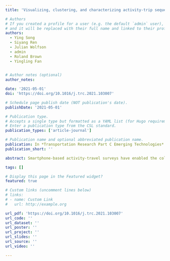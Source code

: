 ```yaml
---
title: 'Visualizing, clustering, and characterizing activity-trip sequences via weighted sequence alignment and functional data analysis'

# Authors
# If you created a profile for a user (e.g. the default `admin` user), write the username (folder name) here
# and it will be replaced with their full name and linked to their profile.
authors:
  - Ying Song
  - Siyang Ren
  - Julian Wolfson
  - admin
  - Roland Brown
  - Yingling Fan
  

# Author notes (optional)
author_notes:

date: '2021-05-01'
doi: 'https://doi.org/10.1016/j.trc.2021.103007'

# Schedule page publish date (NOT publication's date).
publishDate: '2021-05-01'

# Publication type.
# Accepts a single type but formatted as a YAML list (for Hugo requirements).
# Enter a publication type from the CSL standard.
publication_types: ['article-journal']

# Publication name and optional abbreviated publication name.
publication: In *Transportation Research Part C Emerging Technologies*
publication_short: ''

abstract: Smartphone-based activity-travel surveys have enabled the collection of continuous, multi-day data on individuals’ trips and activities with high spatial and temporal resolution. However, the multi-dimensional nature of these data makes it challenging to compare activity-travel patterns and identify clusters of individuals with similar patterns and use them to study behaviors and forecast travel demands. To address this challenge, we adopt a discrete, step-based view on time and transform the episodic-based diary into a sequence of states observed at a sample interval. The resulting sequences can visually characterize variations in activity-travel patterns across days of a week and among different individuals. Motivated by techniques in genomics and data science, we apply sequence alignment methods to measure the pairwise similarity between these activity-trip sequences. To address its practical implementation in transportation studies, we define and compare four weighting schemas (1) the unit-cost distance, which assigns equal weights to all substitution operations between states; (2) the fixed-flexible weighted distance based on the time geography framework, where costs differ for substitutions involving fixed and flexible activities; (3) the trip-activity weighted distance considering travel as a derived demand, where costs differ for substitutions between trips and activities; and (4) transition-based weighted distance, where costs are based on the global or time-varying activity and trip transition rates estimated from the data. Then, we calculate the pairwise distances between individuals’ sequences and use them as inputs to a hierarchical clustering algorithm to group individuals with similar sequences. We visualize the state distributions of the identified clusters to infer and compare behavior patterns, and use functional data regression methods to estimate the time-dependent probabilities of engaging in various activities and trips. To demonstrate our methods, we analyze a smartphone-based survey dataset collected in the Minneapolis-St. Paul metropolitan area. We also conduct sensitivity analysis on the selection of cost metrics and sample intervals to ensure the robustness of our methods and discuss their implications in practice. By identifying population subgroups with distinct daily activity-travel patterns and explaining how these patterns vary over one day and depend on user profiles, our weighted sequence alignment approach provides an intuitive and flexible method for extracting and characterizing individuals’ activity-travel behaviors for use in transportation planning.

tags: []

# Display this page in the Featured widget?
featured: true

# Custom links (uncomment lines below)
# links:
# - name: Custom Link
#   url: http://example.org

url_pdf: 'https://doi.org/10.1016/j.trc.2021.103007'
url_code: ''
url_dataset: ''
url_poster: ''
url_project: ''
url_slides: ''
url_source: ''
url_video: ''

---
```

